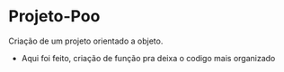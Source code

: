 # Projeto-Poo
 Criação de um projeto orientado a objeto.
- Aqui foi feito, criação de função pra deixa o codigo mais organizado 

